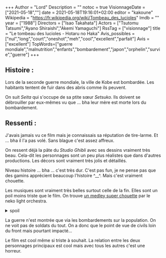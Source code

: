 +++
Author = "Lord"
Description = ""
notoc = true
VisionnageDate = ["2021-05-18",""]
date = 2021-05-18T19:16:01+02:00
editor = "kakoune"
Wikipedia = "https://fr.wikipedia.org/wiki/Tombeau_des_lucioles"
Imdb = ""
year = ["1988"]
Directors = ["Isao Takahata"]
Actors = ["Tsutomu Tatsumi","Ayano Shiraishi","Akemi Yamaguchi"]
RssTag = ["visionnage"]
title = "Le tombeau des lucioles - Hotaru no Haka"
Avis_possibles = ["nul","long","court","oneshot","meh","cool","excellent","parfait"]
Avis = ["excellent"] 
TopWords=["guerre mondiale","malnutrition","enfants","bombardement","japon","orphelin","survie","guerre"]
+++
## Histoire : 
Lors de la seconde guerre mondiale, la ville de Kobe est bombardée.
Les habitants tentent de fuir dans des abris comme ils peuvent.

On suit *Seita* qui s'occupe de sa ptite sœur *Setsuko*.
Ils doivent se débrouiller par eux-mêmes vu que … bha leur mère est morte lors du bombardement.

## Ressenti :
J'avais jamais vu ce film mais je connaissais sa réputation de tire-larme.
Et … bha il l'a pas volé.
Sans blague c'est assez affreux.

On ressent déjà la pâte du *Studio Ghibli* avec ses dessins vraiment très beau.
Cela-dit les personnages sont un peu plus réalistes que dans d'autres productions.
Les décors sont vraiment très jolis et détaillés.

Niveau histoire … bha … c'est très dur.
C'est pas fun, je ne pense pas que des gamins apprécient beaucoup l'histoire ^__^.
Mais c'est vraiment chouette.

Les musiques sont vraiment très belles surtout celle de la fin.
Elles sont un poil moins triste que le film.
On trouve [un medley super chouette](https://www.youtube.com/watch?v=2MjBZb6nt9I) par le neko light orchestra.

<details><summary>spoil</summary>

Un détail qui m'a pas mal marqué c'est lorsque *Seita* apprend que le Japon a capitulé.
Il n'y croit pas, il en revient pas que "le grand empire du japon" ait pu perdre.
Il est triste et en colère.

C'est vraiment bizarre de le voir aussi révolté pour la défaite de son pays mais jamais contre les ptites gens autour de lui qui ne l'ont jamais aidé.
Sa tante a été une pure raclure, les différents marchands/paysans qui n'ont fait que le strict minimum sans jamais s'inquiéter pour sa santé et celle de sa sœur, le médecin complètement glacial qui lui annonce à demi-mot que c'est de sa faute et qui ne lui donne aucune piste pour redresser la barre…
Bref, il y a tout un écosystème qui le laissent pourrir mais jamais il ne se rebelle de ça, comme si la situation lui convenait.
Mais l'annonce de la défaite de son pays, là, ça l'offusque.

Et puis pourquoi il est pas allé voir les bourgeois de l'autre côté de la rivière ?
Rhaaa mais pourquoi tu as laissé mourir ta sœur !!!!

</details>

La guerre n'est montrée que via les bombardements sur la population.
On ne voit pas de soldats du tout.
On a donc que le point de vue de civils loin du front mais pourtant impacté…

Le film est cool même si triste à souhait.
La relation entre les deux personnages principaux est cool mais avec tous les autres c'est une horreur.
